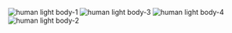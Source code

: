 ![human light body-1](human_light_body-1.png)
![human light body-3](human_light_body-3.png)
![human light body-4](human_light_body-4.png)
![human light body-2](human_light_body-2.png)
